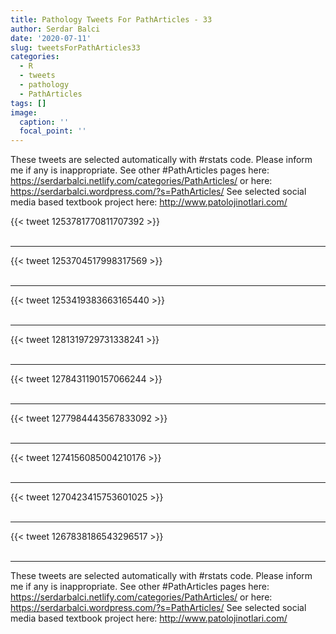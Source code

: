 ```yaml
---
title: Pathology Tweets For PathArticles - 33
author: Serdar Balci
date: '2020-07-11'
slug: tweetsForPathArticles33
categories:
  - R
  - tweets
  - pathology
  - PathArticles
tags: []
image:
  caption: ''
  focal_point: ''
---
```



These tweets are selected automatically with #rstats code. Please inform me if any is inappropriate.
See other #PathArticles pages here: https://serdarbalci.netlify.com/categories/PathArticles/  or here: https://serdarbalci.wordpress.com/?s=PathArticles/ 
See selected social media based textbook project here: http://www.patolojinotlari.com/

{{< tweet 1253781770811707392 >}}
<br>
<br>
<hr>
{{< tweet 1253704517998317569 >}}
<br>
<br>
<hr>
{{< tweet 1253419383663165440 >}}
<br>
<br>
<hr>
{{< tweet 1281319729731338241 >}}
<br>
<br>
<hr>
{{< tweet 1278431190157066244 >}}
<br>
<br>
<hr>
{{< tweet 1277984443567833092 >}}
<br>
<br>
<hr>
{{< tweet 1274156085004210176 >}}
<br>
<br>
<hr>
{{< tweet 1270423415753601025 >}}
<br>
<br>
<hr>
{{< tweet 1267838186543296517 >}}
<br>
<br>
<hr>


These tweets are selected automatically with #rstats code. Please inform me if any is inappropriate.
See other #PathArticles pages here: https://serdarbalci.netlify.com/categories/PathArticles/  or here: https://serdarbalci.wordpress.com/?s=PathArticles/ 
See selected social media based textbook project here: http://www.patolojinotlari.com/
